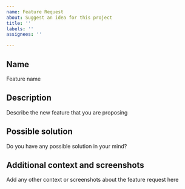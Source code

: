 ```yaml
---
name: Feature Request
about: Suggest an idea for this project
title: ''
labels: ''
assignees: ''

---
```



## Name 

Feature name

## Description

Describe the new feature that you are proposing

## Possible solution

Do you have any possible solution in your mind?

## Additional context and screenshots

Add any other context or screenshots about the feature request here
